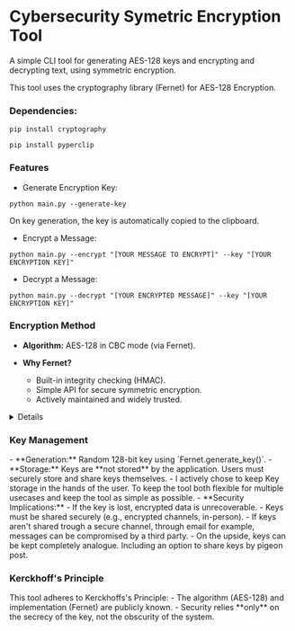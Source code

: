 # Cybersecurity Symetric Encryption Tool
A simple CLI tool for generating AES-128 keys and encrypting and decrypting text, using symmetric encryption.

This tool uses the cryptography library (Fernet) for AES-128 Encryption. 

<h3>Dependencies:</h3>

``` pip install cryptography ```

``` pip install pyperclip ```

<h3>Features</h3>

- Generate Encryption Key: 

```python main.py --generate-key```

On key generation, the key is automatically copied to the clipboard.

- Encrypt a Message:

```python main.py --encrypt "[YOUR MESSAGE TO ENCRYPT]" --key "[YOUR ENCRYPTION KEY]"```

- Decrypt a Message:

```python main.py --decrypt "[YOUR ENCRYPTED MESSAGE]" --key "[YOUR ENCRYPTION KEY]"```


<h3>Encryption Method</h3>

- **Algorithm:** AES-128 in CBC mode (via Fernet).
    
- **Why Fernet?**
  - Built-in integrity checking (HMAC).
  - Simple API for secure symmetric encryption.
  - Actively maintained and widely trusted.

<details>

```Fernet.generate_key()``` generates a 256-bit key (32 bytes).
- This key gets split into 2 parts internally:
  - 128 bits for the AES-128 encryption of the message.
  - 128 bits for HMAC-SHA256 which is used for integrity and authentication.
- The key is encoded in base64 for easy exchange while staying crypthographically strong.

A Fernet message consists of the following components (all base64-encoded and concatenated with a $ separator):
```Version (8 bits) | Timestamp (64 bits) | IV (128 bits) | Ciphertext | HMAC (256 bits)```
- Version identifies the Fernet Protocol version.
- Timestamp prevents replay attacks by limiting the messages validity.
- IV (Initialization Vector) is a random value ensuring the same input does not produce the same ciphertext twice.
- Ciphertext is the actual encrypted data using AES-128-CBC.
- HMAC is a hash-based message authentication code (SHA256) that verifies the message's integrity.

Fernet is secure because:

- AES-128 is a well-tested and widely accepted symmetric algorithm. While AES-256 is theoretically stronger, AES-128 is already secure enough for most applications and is faster.
- HMAC-SHA256 protects against message tampering (e.g., by a man-in-the-middle attacker).
- Per-message IV ensures semantic security—identical messages produce different ciphertexts.
- The timestamp prevents replay attacks by limiting the message's validity period.

</details>

<h3>Key Management</h3>
- **Generation:** Random 128-bit key using `Fernet.generate_key()`.
- **Storage:** Keys are **not stored** by the application. Users must securely store and share keys themselves.
  - I actively chose to keep Key storage in the hands of the user. To keep the tool both flexible for multiple usecases and keep the tool as simple as possible.
- **Security Implications:**
  - If the key is lost, encrypted data is unrecoverable.
  - Keys must be shared securely (e.g., encrypted channels, in-person).
  - If keys aren't shared trough a secure channel, through email for example, messages can be compromised by a third party.
  - On the upside, keys can be kept completely analogue. Including an option to share keys by pigeon post.

<h3>Kerckhoff's Principle</h3>
This tool adheres to Kerckhoffs's Principle:
- The algorithm (AES-128) and implementation (Fernet) are publicly known.
- Security relies **only** on the secrecy of the key, not the obscurity of the system.